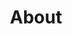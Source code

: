 ---
title: "About"
layout: "contact"
ShowReadingTime: false
ShowToc: false
ShowShareButtons: false
ShowPostNavLinks: false
comments: false
---
